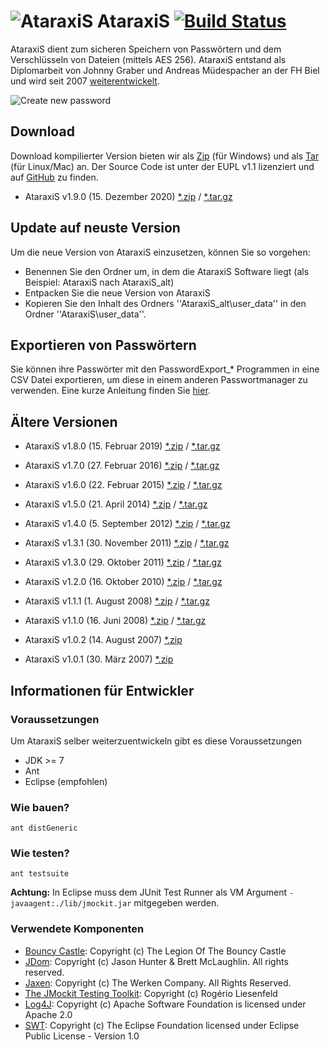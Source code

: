 # ![AtaraxiS](https://jgraber.ch/AtaraxiS/wiki/Info_Ataraxis.png) AtaraxiS [![Build Status](https://travis-ci.org/jgraber/ataraxis.svg?branch=master)](https://travis-ci.org/jgraber/ataraxis)

AtaraxiS dient zum sicheren Speichern von Passwörtern und dem Verschlüsseln von Dateien (mittels AES 256).
AtaraxiS entstand als Diplomarbeit von Johnny Graber und Andreas Müdespacher an der 
FH Biel und wird seit 2007 [weiterentwickelt](https://github.com/jgraber/ataraxis/blob/master/changelog.md). 

![Create new password](https://jgraber.ch/AtaraxiS/wiki/Ataraxis_PasswortErzeugen.png)

## Download
Download kompilierter Version bieten wir als [Zip](https://jgraber.ch/AtaraxiS/AtaraxiS_190.zip) (für Windows) 
und als [Tar](https://jgraber.ch/AtaraxiS/AtaraxiS_190.tar.gz) (für Linux/Mac) an. Der Source Code 
ist unter der EUPL v1.1 lizenziert und auf [GitHub](https://github.com/jgraber/ataraxis) zu finden.

* AtaraxiS v1.9.0 (15. Dezember 2020) [*.zip](https://jgraber.ch/AtaraxiS/AtaraxiS_190.zip) / [*.tar.gz](https://jgraber.ch/AtaraxiS/AtaraxiS_190.tar.gz)

## Update auf neuste Version
Um die neue Version von AtaraxiS einzusetzen, können Sie so vorgehen:
 * Benennen Sie den Ordner um, in dem die AtaraxiS Software liegt (als Beispiel: AtaraxiS nach AtaraxiS_alt)
 * Entpacken Sie die neue Version von AtaraxiS
 * Kopieren Sie den Inhalt des Ordners ''AtaraxiS_alt\user_data\'' in den Ordner ''AtaraxiS\user_data\''.

## Exportieren von Passwörtern
Sie können ihre Passwörter mit den PasswordExport_* Programmen in eine CSV Datei exportieren, um diese in einem anderen Passwortmanager zu verwenden. Eine kurze Anleitung finden Sie [hier](https://graberj.wordpress.com/2019/02/15/ataraxis-1-8-veroffentlicht/).


## Ältere Versionen
* AtaraxiS v1.8.0 (15. Februar 2019) [*.zip](https://jgraber.ch/AtaraxiS/AtaraxiS_180.zip) / [*.tar.gz](https://jgraber.ch/AtaraxiS/AtaraxiS_180.tar.gz)

* AtaraxiS v1.7.0 (27. Februar 2016) [*.zip](https://jgraber.ch/AtaraxiS/AtaraxiS_170.zip) / [*.tar.gz](https://jgraber.ch/AtaraxiS/AtaraxiS_170.tar.gz)

* AtaraxiS v1.6.0 (22. Februar 2015) [*.zip](https://jgraber.ch/AtaraxiS/AtaraxiS_160.zip) / [*.tar.gz](https://jgraber.ch/AtaraxiS/AtaraxiS_160.tar.gz)

* AtaraxiS v1.5.0 (21. April 2014) [*.zip](https://jgraber.ch/AtaraxiS/AtaraxiS_150.zip) / [*.tar.gz](https://jgraber.ch/AtaraxiS/AtaraxiS_150.tar.gz)

* AtaraxiS v1.4.0 (5. September 2012) [*.zip](https://jgraber.ch/AtaraxiS/AtaraxiS_140.zip) / [*.tar.gz](https://jgraber.ch/AtaraxiS/AtaraxiS_140.tar.gz)

* AtaraxiS v1.3.1 (30. November 2011) [*.zip](https://jgraber.ch/AtaraxiS/AtaraxiS_131.zip) / [*.tar.gz](https://jgraber.ch/AtaraxiS/AtaraxiS_131.tar.gz)

* AtaraxiS v1.3.0 (29. Oktober 2011)  [*.zip](https://jgraber.ch/AtaraxiS/AtaraxiS_130.zip) / [*.tar.gz](https://jgraber.ch/AtaraxiS/AtaraxiS_130.tar.gz)

* AtaraxiS v1.2.0 (16. Oktober 2010) [*.zip](https://jgraber.ch/AtaraxiS/AtaraxiS_120.zip) / [*.tar.gz](https://jgraber.ch/AtaraxiS/AtaraxiS_120.tar.gz) 

* AtaraxiS v1.1.1 (1. August 2008) [*.zip](https://jgraber.ch/AtaraxiS/AtaraxiS_111.zip) / [*.tar.gz](https://jgraber.ch/AtaraxiS/AtaraxiS_111.tar.gz) 

* AtaraxiS v1.1.0 (16. Juni 2008) [*.zip](https://jgraber.ch/AtaraxiS/AtaraxiS_110.zip) / [*.tar.gz](https://jgraber.ch/AtaraxiS/AtaraxiS_110.tar.gz) 

* AtaraxiS v1.0.2 (14. August 2007) [*.zip](https://jgraber.ch/AtaraxiS/AtaraxiS_102.zip)

* AtaraxiS v1.0.1 (30. März 2007) [*.zip](https://projects.hti.bfh.ch/ataraxis/AtaraxiS_101.zip)


## Informationen für Entwickler

### Voraussetzungen
Um AtaraxiS selber weiterzuentwickeln gibt es diese Voraussetzungen
* JDK >= 7
* Ant
* Eclipse (empfohlen)


### Wie bauen?
`ant distGeneric`

### Wie testen?
`ant testsuite`

**Achtung:** In Eclipse muss dem JUnit Test Runner als VM Argument `-javaagent:./lib/jmockit.jar` mitgegeben werden.

### Verwendete Komponenten
* [Bouncy Castle](http://www.bouncycastle.org/): Copyright (c) The Legion Of The Bouncy Castle
* [JDom](http://www.jdom.org/): Copyright (c) Jason Hunter & Brett McLaughlin. All rights reserved.
* [Jaxen](http://www.cafeconleche.org/jaxen/): Copyright (c) The Werken Company. All Rights Reserved.
* [The JMockit Testing Toolkit](http://jmockit.github.io/): Copyright (c) Rogério Liesenfeld
* [Log4J](http://logging.apache.org/log4j/): Copyright (c) Apache Software Foundation is licensed under Apache 2.0
* [SWT](http://eclipse.org/swt/): Copyright (c) The Eclipse Foundation licensed under Eclipse Public License - Version 1.0
